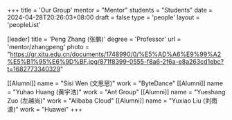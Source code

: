 +++
title = 'Our Group'
mentor = "Mentor"
students = "Students"
date = 2024-04-28T20:26:03+08:00
draft = false
type = 'people'
layout = 'peopleList'

[leader]
  title = 'Peng Zhang (张鹏)'
  degree = 'Professor'
  url = 'mentor/zhangpeng'
  photo = "https://gr.xjtu.edu.cn/documents/1748990/0/%E5%AD%A6%E9%99%A2%E5%B1%95%E6%9D%BF.jpg/871f8399-0555-f8a6-2f6a-e8a263cd1ebc?t=1682773340329"

[[Alumni]]
  name = "Sisi Wen (文思思)"
  work = "ByteDance"
[[Alumni]]
  name = "Yuhao Huang (黄宇浩)"
  work = "Ant Group"
[[Alumni]]
  name = "Yueshang Zuo (左越尚)"
  work = "Alibaba Cloud"
[[Alumni]]
  name = "Yuxiao Liu (刘雨潇)"
  work = "Huawei"
+++

